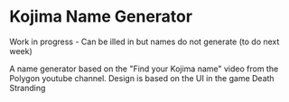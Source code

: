 # Kojima Name Generator
 
Work in progress - Can be illed in but names do not generate (to do next week)

A name generator based on the "Find your Kojima name" video from the Polygon youtube channel.
Design is based on the UI in the game Death Stranding

